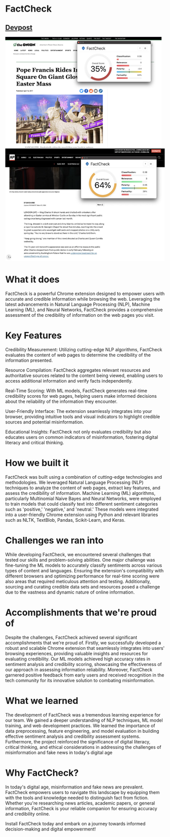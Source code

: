 # FactCheck
## <a href="https://devpost.com/software/factcheck-qzxet2">Devpost</a>

![Example](public/example2.jpg)
![Example](public/example1.jpg)


# **What it does**

FactCheck is a powerful Chrome extension designed to empower users with accurate and credible information while browsing the web. Leveraging the latest advancements in Natural Language Processing (NLP), Machine Learning (ML), and Neural Networks, FactCheck provides a comprehensive assessment of the credibility of information on the web pages you visit.

# **Key Features**

Credibility Measurement: Utilizing cutting-edge NLP algorithms, FactCheck evaluates the content of web pages to determine the credibility of the information presented.

Resource Compilation: FactCheck aggregates relevant resources and authoritative sources related to the content being viewed, enabling users to access additional information and verify facts independently.

Real-Time Scoring: With ML models, FactCheck generates real-time credibility scores for web pages, helping users make informed decisions about the reliability of the information they encounter.

User-Friendly Interface: The extension seamlessly integrates into your browser, providing intuitive tools and visual indicators to highlight credible sources and potential misinformation.

Educational Insights: FactCheck not only evaluates credibility but also educates users on common indicators of misinformation, fostering digital literacy and critical thinking.

# **How we built it**
FactCheck was built using a combination of cutting-edge technologies and methodologies. We leveraged Natural Language Processing (NLP) techniques to analyze the content of web pages, extract key features, and assess the credibility of information. Machine Learning (ML) algorithms, particularly Multinomial Naive Bayes and Neural Networks, were employed to train models that could classify text into different sentiment categories such as 'positive,' 'negative,' and 'neutral.' These models were integrated into a user-friendly Chrome extension using Python and relevant libraries such as NLTK, TextBlob, Pandas, Scikit-Learn, and Keras.

# Challenges we ran into
While developing FactCheck, we encountered several challenges that tested our skills and problem-solving abilities. One major challenge was fine-tuning the ML models to accurately classify sentiments across various types of content and languages. Ensuring the extension's compatibility with different browsers and optimizing performance for real-time scoring were also areas that required meticulous attention and testing. Additionally, sourcing and curating credible data sets and resources posed a challenge due to the vastness and dynamic nature of online information.

# Accomplishments that we're proud of
Despite the challenges, FactCheck achieved several significant accomplishments that we're proud of. Firstly, we successfully developed a robust and scalable Chrome extension that seamlessly integrates into users' browsing experiences, providing valuable insights and resources for evaluating credibility. Our ML models achieved high accuracy rates in sentiment analysis and credibility scoring, showcasing the effectiveness of our approach in assessing information reliability. Moreover, FactCheck garnered positive feedback from early users and received recognition in the tech community for its innovative solution to combating misinformation.

# What we learned
The development of FactCheck was a tremendous learning experience for our team. We gained a deeper understanding of NLP techniques, ML model training, and web development practices. We learned the importance of data preprocessing, feature engineering, and model evaluation in building effective sentiment analysis and credibility assessment systems. Furthermore, the project reinforced the significance of digital literacy, critical thinking, and ethical considerations in addressing the challenges of misinformation and fake news in today's digital age

# Why FactCheck?

In today's digital age, misinformation and fake news are prevalent. FactCheck empowers users to navigate this landscape by equipping them with the tools and knowledge needed to distinguish fact from fiction. Whether you're researching news articles, academic papers, or general information, FactCheck is your reliable companion for ensuring accuracy and credibility online.

Install FactCheck today and embark on a journey towards informed decision-making and digital empowerment!
